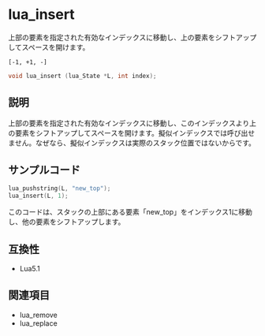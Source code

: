 # lua_insert

上部の要素を指定された有効なインデックスに移動し、上の要素をシフトアップしてスペースを開けます。

`[-1, +1, -]`

```c
void lua_insert (lua_State *L, int index);
```

## 説明

上部の要素を指定された有効なインデックスに移動し、このインデックスより上の要素をシフトアップしてスペースを開けます。擬似インデックスでは呼び出せません。なぜなら、擬似インデックスは実際のスタック位置ではないからです。

## サンプルコード

```c
lua_pushstring(L, "new_top");
lua_insert(L, 1);
```

このコードは、スタックの上部にある要素「new_top」をインデックス1に移動し、他の要素をシフトアップします。

## 互換性

- Lua5.1

## 関連項目

- lua_remove
- lua_replace